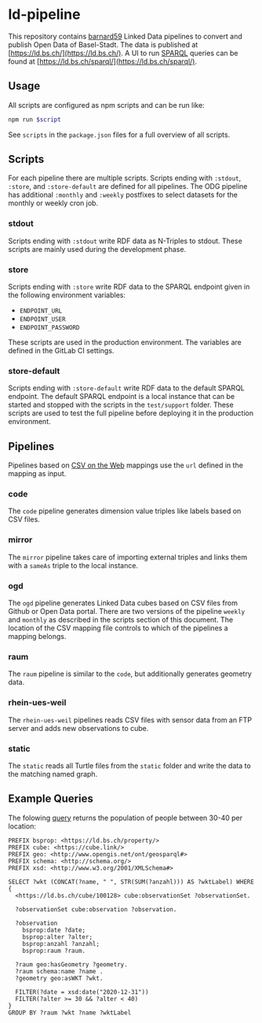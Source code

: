# ld-pipeline

This repository contains [barnard59](https://github.com/zazuko/barnard59) Linked Data pipelines to convert and publish Open Data of Basel-Stadt.
The data is published at [https://ld.bs.ch/](https://ld.bs.ch/).
A UI to run [SPARQL](https://www.w3.org/TR/sparql11-query/) queries can be found at [https://ld.bs.ch/sparql/](https://ld.bs.ch/sparql/).

## Usage
All scripts are configured as npm scripts and can be run like:

```bash
npm run $script
```

See `scripts` in the `package.json` files for a full overview of all scripts.

## Scripts

For each pipeline there are multiple scripts.
Scripts ending with `:stdout`, `:store`, and `:store-default` are defined for all pipelines.
The ODG pipeline has additional `:monthly` and `:weekly` postfixes to select datasets for the monthly or weekly cron job.

### stdout

Scripts ending with `:stdout` write RDF data as N-Triples to stdout.
These scripts are mainly used during the development phase.

### store

Scripts ending with `:store` write RDF data to the SPARQL endpoint given in the following environment variables:

- `ENDPOINT_URL`
- `ENDPOINT_USER`
- `ENDPOINT_PASSWORD`

These scripts are used in the production environment.
The variables are defined in the GitLab CI settings.

### store-default

Scripts ending with `:store-default` write RDF data to the default SPARQL endpoint.
The default SPARQL endpoint is a local instance that can be started and stopped with the scripts in the `test/support` folder.
These scripts are used to test the full pipeline before deploying it in the production environment.

## Pipelines

Pipelines based on [CSV on the Web](https://www.w3.org/TR/csv2rdf/) mappings use the `url` defined in the mapping as input.

### code

The `code` pipeline generates dimension value triples like labels based on CSV files. 

### mirror

The `mirror` pipeline takes care of importing external triples and links them with a `sameAs` triple to the local instance.

### ogd

The `ogd` pipeline generates Linked Data cubes based on CSV files from Github or Open Data portal.
There are two versions of the pipeline `weekly` and `monthly` as described in the scripts section of this document.
The location of the CSV mapping file controls to which of the pipelines a mapping belongs.  

### raum

The `raum` pipeline is similar to the `code`, but additionally generates geometry data. 

### rhein-ues-weil

The `rhein-ues-weil` pipelines reads CSV files with sensor data from an FTP server and adds new observations to cube.

### static

The `static` reads all Turtle files from the `static` folder and write the data to the matching named graph.

## Example Queries

The folowing [query](https://s.zazuko.com/3Umo4) returns the population of people between 30-40 per location:

```sparql
PREFIX bsprop: <https://ld.bs.ch/property/>
PREFIX cube: <https://cube.link/>
PREFIX geo: <http://www.opengis.net/ont/geosparql#>
PREFIX schema: <http://schema.org/>
PREFIX xsd: <http://www.w3.org/2001/XMLSchema#>

SELECT ?wkt (CONCAT(?name, " ", STR(SUM(?anzahl))) AS ?wktLabel) WHERE {
  <https://ld.bs.ch/cube/100128> cube:observationSet ?observationSet.
  
  ?observationSet cube:observation ?observation.
  
  ?observation
    bsprop:date ?date;
    bsprop:alter ?alter;
    bsprop:anzahl ?anzahl;
    bsprop:raum ?raum.

  ?raum geo:hasGeometry ?geometry.
  ?raum schema:name ?name .
  ?geometry geo:asWKT ?wkt.

  FILTER(?date = xsd:date("2020-12-31"))
  FILTER(?alter >= 30 && ?alter < 40)
}
GROUP BY ?raum ?wkt ?name ?wktLabel
```
